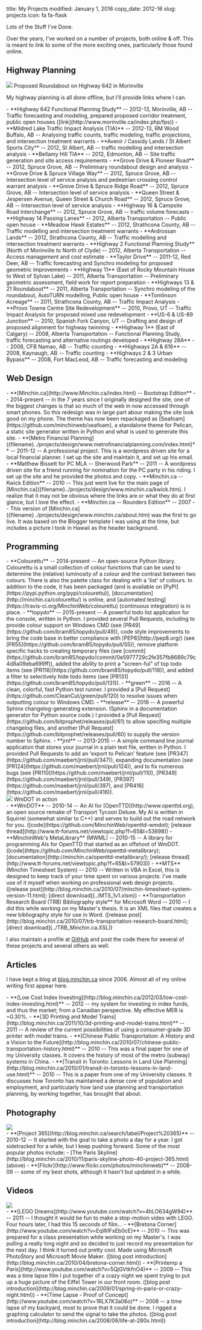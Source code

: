 title: My Projects
modified: January 1, 2016
copy_date: 2012-16
slug: projects
icon: fa fa-flask

<!-- _ Heading Photos are 16x9 ratio, 688x387px -->
Lots of the Stuff I've Done.

Over the years, I've worked on a number of projects, both online &
off. This is meant to link to some of the more exciting ones,
particularly those found online.

Highway Planning
----------------

<div class="center-block thumbnail max-col-md-9">
	<img src="../images/morinville-roundabout-688.jpg" />
	<caption>Proposed Roundabout on Highway 642 in Morinville</caption>
</div>

My highway planning is all done offline, but I'll provide links where I
can.

<div class="real-list" markdown=1>
-   **Highway 642 Functional Planning Study** -- 2012-13, Morinville, AB --
    Traffic forecasting and modeling, prepared proposed corridor treatment,
    public open houses ([link](http://www.morinville.ca/index.php/fps))
-   **Mildred Lake Traffic Impact Analysis (TIA)** -- 2012-13, RM Wood
    Buffalo, AB -- Analysing traffic counts, traffic modeling, traffic
    projections, and intersection treatment warrants
-   **Avenir / Cassidy Lands / St Albert Sports City** -- 2012, St
    Albert, AB -- traffic modelling and intersection analysis
-   **Bellamy Hill TIA** -- 2012, Edmonton, AB -- Site traffic generation
    and site access requirements
-   **Grove Drive & Pioneer Road** -- 2012, Spruce Grove, AB --
    Preliminary roundabout design and analysis
-   **Grove Drive & Spruce Village Way** -- 2012, Spruce Grove, AB --
    Intersection level of service analysis and pedestrian crossing
    control warrant analysis
-   **Grove Drive & Spruce Ridge Road** -- 2012, Spruce Grove, AB --
    Intersection level of service analysis
-   **Queen Street & Jespersen Avenue, Queen Street & Church Road** --
    2012, Spruce Grove, AB -- Intersection level of service analysis
-   **Highway 16 & Campsite Road Interchange** -- 2012, Spruce Grove, AB --
    traffic volume forecasts
-   **Highway 14 Passing Lanes** -- 2012, Alberta Transportation -- Public
    open house
-   **Meadow Hawk Estates** -- 2012, Strathcona County, AB -- Traffic
    modelling and intersection treatment warrants
-   **Ardrossan Lands** -- 2012, Strathcona County, AB -- Traffic
    modelling and intersection treatment warrants
-   **Highway 2 Functional Planning Study** (North of Morinville to
    North of Clyde) -- 2012, Alberta Transportation -- Access management
    and cost estimate
-   **Taylor Drive** -- 2011-12, Red Deer, AB -- Traffic forecasting and
    Synchro modeling for proposed geometric improvements
-   **Highway 11** (East of Rocky Mountain House to West of Sylvan Lake) --
    2011, Alberta Transportation -- Preliminary geometric assessment,
    field work for report preparation
-   **Highways 13 & 21 Roundabout** -- 2011, Alberta Transportation --
    Synchro modeling of the roundabout, AutoTURN modelling, Public open
    house
-   **Tomlinson Acreage** -- 2011, Strathcona County, AB -- Traffic Impact
    Analysis
-   **Provo Towne Centre Site Redevelopment** -- 2010, Provo, UT --
    Traffic Impact Analysis for proposed mixed use redevelopment
-   **US-6 & US-89 Junction** -- 2010, Spanish Fork Canyon, UT -- Drafting
    and design of proposed alignment for highway twinning
-   **Highway 1** (East of Calgary) -- 2008, Alberta Transportation --
    Functional Planning Study, traffic forecasting and alternative
    routings developed
-   **Highway 28A** -- 2008, CFB Namao, AB -- Traffic counting
-   **Highways 2A & 616** -- 2008, Kaynaugh, AB -- Traffic counting
-   **Highways 2 & 3 Urban Bypass** -- 2008, Fort MacLeod, AB -- Traffic
    forecasting and modeling
</div>

Web Design
----------

<div class="real-list" markdown=1>
-   **[Minchin.ca](http://www.Minchin.ca/index.html) -- Bootstrap Edition** --
    2014-present -- in the 7 years since I originally designed the site,
    one of the
	biggest changes is that so much of the web in now accessed through smart
	phones. So this redesign was in large part abour making the site look good
	on my phone. The theme has now been repackaged as
    [Seafoam](https://github.com/minchinweb/seafoam), a standalone theme for
    Pelican, a static site generator written in Python and what is used to
    generate this site.
-   **[Metro Financial Planning]({filename}../projects/design/www.metrofinancialplanning.com/index.html)** --
    2011-12 -- A professional project. This is a wordpress driven site
    for a local financial planner. I set up the site and maintain it,
    and set up his email.
-   **Matthew Bissett for PC MLA -- Sherwood
    Park** -- 2011 -- A wordpress driven site
    for a friend running for nomination for the PC party in his riding.
    I set up the site and he provided the photos and copy.
-   **Minchin.ca -- Kwick Edition** --
    2010 -- This just went live for the main page of
    [Minchin.ca]({filename}../projects/design/www.minchin.ca/kwick.htm). I realize that it may not be
    obvious where the links are or what they do at first glance, but I
    love the effect.
-   **Minchin.ca -- Rounders Edition** -- 2007 -- This version of
    [Minchin.ca]({filename}../projects/design/www.minchin.ca/about.htm) was the first to go live. It was
    based on the Blogger template I was using at the time, but includes
    a picture I took in Hawaii as the header background.
</div>

Programming
-----------

<div class="real-list" markdown=1>
-   **Colourettu** -- 2014-present -- An open-source Python library.
    Colourettu is a small collection of colour functions that can be used to
    determine the (relative) luminosity of a colour and the contrast between
    two colours. There is also the palette class for dealing with a 'list' of
    colours. In addition to the code, it has been packaged (and is available
    on [PyPI](https://pypi.python.org/pypi/colourettu)),
    [documentation](http://minchin.ca/colourettu/) is online, and
    [automated testing](https://travis-ci.org/MinchinWeb/colourettu)
    (continuous integration) is in place.
-   **topydo** -- 2015-present -- A powerful todo list application for the
    console, written in Python. I provided several Pull Requests, including to
    provide colour support on Windows CMD (see
    [PR49](https://github.com/bram85/topydo/pull/49)), code style improvements
    to bring the code base in better compliance with [PEP8](http://pep8.org/)
    (see [PR55](https://github.com/bram85/topydo/pull/55)), remove platform
    specific hacks to creating temporary files (see
    [commit](https://github.com/bram85/topydo/commit/0e5977729c2fe357fb8689c79c4d8a09eba699ff)),
    added the ability to print a "screen-ful" of top todo items (see
    [PR118](https://github.com/bram85/topydo/pull/118)), and added a filter to
    selectively hide todo items (see
    [PR131](https://github.com/bram85/topydo/pull/131)).
-   **green** -- 2016 -- A clean, colorful, fast Python test runner. I
    provided a [Pull Request](https://github.com/CleanCut/green/pull/120) to
    resolve issues when outputting colour to Windows CMD.
-   **release** -- 2016 -- A powerful Sphinx changelog-generating extension.
    (Sphinx in a documentation generator for Python source code.) I
    provided a [Pull Request](https://github.com/bitprophet/releases/pull/61)
    to allow specifing multiple changelog files, and another
    [Pull Request](https://github.com/bitprophet/releases/pull/60) to supply
    the version number to Sphinx.
-   **jrnl** -- 2013-2015 -- A simple command line journal application that
    stores your journal in a plain text file, written in Python. I provided
    Pull Requests to add an 'export to Pelican' feature (see
    [PR347](https://github.com/maebert/jrnl/pull/347)), expanding
    documentation (see [PR124](https://github.com/maebert/jrnl/pull/124)), and
    to fix numerous bugs (see
    [PR110](https://github.com/maebert/jrnl/pull/110),
    [PR349](https://github.com/maebert/jrnl/pull/349),
    [PR397](https://github.com/maebert/jrnl/pull/397), and
    [PR416](https://github.com/maebert/jrnl/pull/416)).
</div>

<div class="center-block thumbnail max-col-md-9">
	<img src="../images/wmdot-twinned-freeways-688.png" />
	<caption>WmDOT in action</caption>
</div>

<div class="real-list" markdown=1>
-   **WmDOT** -- 2010-14 -- An AI for [OpenTTD](http://www.openttd.org),
    an open source remake of Transport Tycoon Deluxe. My AI is written
    in Squirrel (somewhat similar to C++) and serves to build out the
    road network for you.
    ([code](https://github.com/MinchinWeb/openttd-wmdot); [release
    thread](http://www.tt-forums.net/viewtopic.php?f=65&t=53698))
-   **MinchinWeb's MetaLibrary** (MWML) -- 2010-15 -- A library for
    programming AIs for OpenTTD that started as an offshoot of WmDOT.
    ([code](https://github.com/MinchinWeb/openttd-metalibrary);
    [documentation](http://minchin.ca/openttd-metalibrary/); [release
    thread](http://www.tt-forums.net/viewtopic.php?f=65&t=57903))
-   **MTS** (Minchin Timesheet System) -- 2010 -- Written in VBA in Excel,
    this is designed to keep track of your time spent on various
    projects. I've made use of it myself when working on professional
    web design projects. ([release
    post](http://blog.minchin.ca/2010/07/minchin-timesheet-system-version-11.html);
    [direct download](../MTS_1v1.xlsm))
-   **Transportation Research Board (TRB) Bibliography style** for
    Microsoft Word -- 2010 -- I did this while working on my Master's
    thesis. It is an XML files that creates a new bibliography style for
    use in Word. ([release
    post](http://blog.minchin.ca/2010/07/trb-transportation-research-board.html);
    [direct download](../TRB_Minchin.ca.XSL))
</div>
	
I also maintain a profile at [GitHub](https://github.com/MinchinWeb) and post
the code there for several of these projects and several others as well.

Articles
--------

I have kept a blog at [blog.minchin.ca](http://blog.minchin.ca) since
2006. Almost all of my online writing first appear here.

<div class="real-list" markdown=1>
-   **[Low Cost Index
    Investing](http://blog.minchin.ca/2012/03/low-cost-index-investing.html)** --
    2012 -- my system for investing in index funds, and thus the
    market; from a Canadian perspective. My effective MER is ~0.30%.
-   **[3D Printing and Model
    Trains](http://blog.minchin.ca/2011/10/3d-printing-and-model-trains.html)** --
    2011 -- A review of the current possibilities of using a
    consumer-grade 3D printer with model trains.
-   **[Chinese Public Transportation: A History and a Vision to the
    Future](http://blog.minchin.ca/2010/07/chinese-public-transportation-history.html)** --
    2010 -- This was a final paper for one of my University classes. It
    covers the history of most of the metro (subway) systems in China.
-   **[Transit in Toronto: Lessons in Land Use
    Planning](http://blog.minchin.ca/2010/01/transit-in-toronto-lessons-in-land-use.html)** --
    2010 -- This is a paper from one of my University classes. It
    discusses how Toronto has maintained a dense core of population and
    employment, and particularly how land use planning and
    transportation planning, by working together, has brought that
    about.
</div>

Photography
-----------

<div class="center-block thumbnail max-col-md-9">
	<img src="../images/IMG_3252-paris-skyline-688.JPG" />
</div>

<div class="real-list" markdown=1>
-   **[Project 365](http://blog.minchin.ca/search/label/Project%20365)** --
    2010-12 -- It started with the goal to take a photo a day for a year. I
    got sidetracked for a while, but I keep pushing forward. Some of the
    most popular photos include:
    -   [The Paris
    Skyline](http://blog.minchin.ca/2010/11/paris-skyline-photo-40-project-365.html) (above)
-   **[Flickr](http://www.flickr.com/photos/minchinweb)** -- 2008-09 -- some
of my best shots, although it hasn't but updated in a while.
</div>

Videos
------

<div class="center-block thumbnail max-col-md-9">
	<img src="../images/Lego-stop-motion-688.jpg" />
</div>

<div class="real-list" markdown=1>
-   **[LEGO Dreams](http://www.youtube.com/watch?v=4hLO634gW94)** -- 2011 --
    I thought it would be fun to make a stop-motion video with LEGO.
    Four hours later, I had this 15 seconds of film...
-   **[Bretona Corner](http://www.youtube.com/watch?v=EqWIFxEb0cE)** --
    2010 -- This was prepared for a class presentation while working on
    my Master's. I was pulling a really long night and so decided to
    just record my presentation for the next day. I think it turned out
    pretty cool. Made using Microsoft PhotoStory and Microsoft Movie
    Maker. ([blog post
    introduction](http://blog.minchin.ca/2010/04/bretona-corner.html))
-   **[Printemp a Paris](http://www.youtube.com/watch?v=5QjGVtkfnO4)** --
    2009 -- This was a time lapse film I put together of a crazy night we
    spent trying to put up a huge picture of the Eiffel Tower in our
    front room. ([blog post
    introduction](http://blog.minchin.ca/2009/01/spring-in-paris-or-crazy-night.html))
-   **[Time Lapse - Proof of
    Concept](http://www.youtube.com/watch?v=1RLX7K3a06o)** -- 2008 -- a
    time lapse of my backyard, most to prove that it could be done. I
    rigged a graphing calculator to send the signal to take the
    photos. ([blog post
    introduction](http://blog.minchin.ca/2008/06/life-at-280x.html))
</div>
